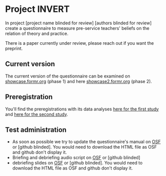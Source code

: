 # Project INVERT

In project [project name blinded for review] [authors blinded for review] create a questionnaire to measure pre-service teachers' beliefs on the relation of theory and practice.  
  
There is a paper currently under review, please reach out if you want the preprint.
  

## Current version
The current version of the questionnaire can be examined on [showcase.formr.org](https://showcase.formr.org/) (phase 1) and here [showcase2.formr.org](https://showcase2.formr.org/) (phase 2).

## Preregistration
You'll find the preregistrations with its data analyses [here for the first study](https://osf.io/2qpc6/?view_only=6b6114b9956343599074bde51ce60150) and [here for the second study](https://osf.io/2jw7m/?view_only=a66f90961aa344f2b4bfd33fe7217894).

## Test administration
* As soon as possible we try to update the questionnaire's manual on [OSF](https://osf.io/x4z7g/) or [github blinded]. You would need to download the HTML file as OSF and github don't display it.
* Briefing and debriefing audio script on [OSF](https://osf.io/by38w/) or [github blinded]
* debriefing slides on [OSF](https://osf.io/wqp6v/) or [github blinded]. You would need to download the HTML file as OSF and github don't display it.